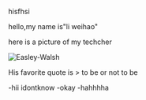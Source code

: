  hisfhsi
 
hello,my name is"li weihao"

here is a picture of my techcher 

![Easley-Walsh](https://studysmart.studygroup.com/pluginfile.php/763153/mod_label/intro/image.png)



His favorite quote is > to be or not to be 

-hii idontknow
-okay
-hahhhha

